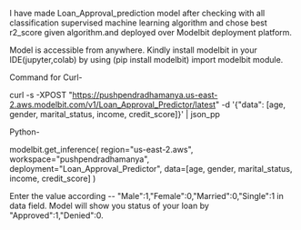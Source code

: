 I have made Loan_Approval_prediction model after checking with all classification supervised machine learning algorithm and chose best r2_score given algorithm.and deployed over Modelbit deployment platform.

Model is accessible from anywhere.
Kindly install modelbit in your IDE(jupyter,colab) by using (pip install modelbit) import modelbit module.



Command for Curl-


curl -s -XPOST "https://pushpendradhamanya.us-east-2.aws.modelbit.com/v1/Loan_Approval_Predictor/latest" -d '{"data": [age, gender, marital_status, income, credit_score]}' | json_pp

Python-

modelbit.get_inference(
  region="us-east-2.aws",
  workspace="pushpendradhamanya",
  deployment="Loan_Approval_Predictor",
  data=[age, gender, marital_status, income, credit_score]
)


Enter the value according -- "Male":1,"Female":0,"Married":0,"Single":1 in data field.
Model will show you status of your loan by "Approved":1,"Denied":0.

